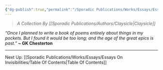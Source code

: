 ```yaml
---
{"dg-publish":true,"permalink":"/Sporadic Publications/Works/Essays/Essays On Invisibilities/Essays on Invisibilities/"}
---
```


>*A Collection By [[Sporadic Publications/Authors/Claysicle\|Claysicle]]*


*“Once I planned to write a book of poems entirely about things in my pockets. But I found it would be too long; and the age of the great epics is past.”*
**~ GK Chesterton**

--- 
Next Up:
[[Sporadic Publications/Works/Essays/Essays On Invisibilities/Table Of Contents\|Table Of Contents]]
<div class="page-break" style="page-break-before: always;"></div>

